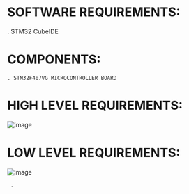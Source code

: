 # SOFTWARE REQUIREMENTS:
   
   . STM32 CubeIDE
   
# COMPONENTS:
    
    . STM32F407VG MICROCONTROLLER BOARD
    
 # HIGH LEVEL REQUIREMENTS:
 
  ![image](https://user-images.githubusercontent.com/102849914/168506230-696e58b7-72aa-47e9-9b59-49381fafd56b.png)

# LOW LEVEL REQUIREMENTS:

 ![image](https://user-images.githubusercontent.com/102849914/168506288-aa729f57-4703-48ac-8b53-20ff7e706cb7.png)

    
 
     
     .
